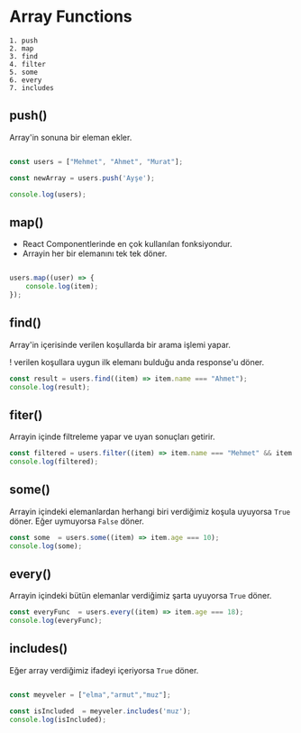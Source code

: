 # Array Functions

    1. push
    2. map
    3. find
    4. filter
    5. some
    6. every
    7. includes

## push()

Array'in sonuna bir eleman ekler.

```javascript

const users = ["Mehmet", "Ahmet", "Murat"];

const newArray = users.push('Ayşe');

console.log(users);


```

## map()

* React Componentlerinde en çok kullanılan fonksiyondur.
* Arrayin her bir elemanını tek tek döner.


```javascript

users.map((user) => {
    console.log(item);
});

```

## find()

Array'in içerisinde verilen koşullarda bir arama işlemi yapar.


! verilen koşullara uygun ilk elemanı bulduğu anda response'u döner.

```javascript
const result = users.find((item) => item.name === "Ahmet"); 
console.log(result);

```

## fiter()

Arrayin içinde filtreleme yapar ve uyan sonuçları getirir.


```javascript
const filtered = users.filter((item) => item.name === "Mehmet" && item.age<20);
console.log(filtered);

```

## some()

Arrayin içindeki elemanlardan herhangi biri verdiğimiz koşula uyuyorsa `True` döner. Eğer uymuyorsa `False` döner.


```javascript
const some  = users.some((item) => item.age === 10);
console.log(some);

```

## every()

Arrayin içindeki bütün elemanlar verdiğimiz şarta uyuyorsa `True` döner.

```javascript
const everyFunc  = users.every((item) => item.age === 18);
console.log(everyFunc);

```

## includes()

Eğer array verdiğimiz ifadeyi içeriyorsa `True` döner.

```javascript

const meyveler = ["elma","armut","muz"];

const isIncluded  = meyveler.includes('muz');
console.log(isIncluded);

```
